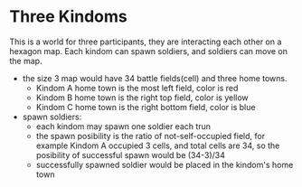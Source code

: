 # Three Kindoms

This is a world for three participants, they are interacting each other on a hexagon map.
Each kindom can spawn soldiers, and soldiers can move on the map. 
* the size 3 map would have 34 battle fields(cell) and three home towns. 
    * Kindom A home town is the most left field, color is red
    * Kindom B home town is the right top field, color is yellow
    * Kindom C home town is the right bottom field, color is blue
* spawn soldiers:
    * each kindom may spawn one soldier each trun
    * the spawn posibility is the ratio of not-self-occupied field, for example Kindom A occupied 3 cells, and total cells are 34, so the posibility of successful spawn would be (34-3)/34
    * successfully spawned soldier would be placed in the kindom's home town 
